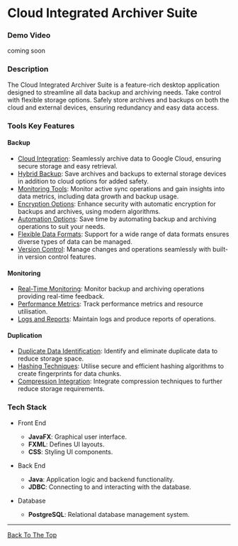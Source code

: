 # Cloud Integrated Archiver Suite


### Demo Video
coming soon


### Description
The Cloud Integrated Archiver Suite is a feature-rich desktop application designed to streamline all data backup and archiving needs. 
Take control with flexible storage options. Safely store archives and backups on both the cloud and external devices, ensuring redundancy and easy data access.

### Tools Key Features
#### Backup
- <ins>Cloud Integration</ins>: Seamlessly archive data to Google Cloud, ensuring secure storage and easy retrieval.
- <ins>Hybrid Backup</ins>: Save archives and backups to external storage devices in addition to cloud options for added safety.
- <ins>Monitoring Tools</ins>: Monitor active sync operations and gain insights into data metrics, including data growth and backup usage.
- <ins>Encryption Options</ins>: Enhance security with automatic encryption for backups and archives, using modern algorithms.
- <ins>Automation Options</ins>: Save time by automating backup and archiving operations to suit your needs.
- <ins>Flexible Data Formats</ins>: Support for a wide range of data formats ensures diverse types of data can be managed.
- <ins>Version Control</ins>: Manage changes and operations seamlessly with built-in version control features.
#### Monitoring
- <ins>Real-Time Monitoring</ins>: Monitor backup and archiving operations providing real-time feedback.
- <ins>Performance Metrics</ins>: Track performance metrics and resource utilisation.
- <ins>Logs and Reports</ins>: Maintain logs and produce reports of operations.
#### Duplication
- <ins>Duplicate Data Identification</ins>: Identify and eliminate duplicate data to reduce storage space.
- <ins>Hashing Techniques</ins>: Utilise secure and efficient hashing algorithms to create fingerprints for data chunks.
- <ins>Compression Integration</ins>: Integrate compression techniques to further reduce storage requirements.


### Tech Stack
- Front End
  - **JavaFX**: Graphical user interface.
  - **FXML**: Defines UI layouts.
  - **CSS**: Styling UI components.
  
- Back End
  - **Java**: Application logic and backend functionality.
  - **JDBC**: Connecting to and interacting with the database.

- Database
  - **PostgreSQL**: Relational database management system.

---

[Back To The Top](#cloud-integrated-archiver-suite)
 
